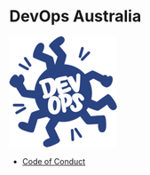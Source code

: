 # DevOps Australia

![DevOps Australia Logo](artwork/devops-australia-logo-small.png)

* [Code of Conduct](/code_of_conduct.markdown)
